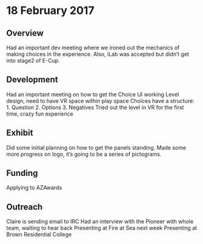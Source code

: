 # 18 February 2017

## Overview

Had an important dev meeting where we ironed out the mechanics of making choices in the experience. Also, iLab was accepted but didn’t get into stage2 of E-Cup.

## Development

Had an important meeting on how to get the Choice UI working
Level design, need to have VR space within play space
Choices have a structure: 1. Question 2. Options 3. Negatives
Tried out the level in VR for the first time, crazy fun experience

## Exhibit

Did some initial planning on how to get the panels standing. Made some more progress on logo, it’s going to be a series of pictograms.

## Funding

Applying to AZAwards

## Outreach

Claire is sending email to IRC
Had an interview with the Pioneer with whole team, waiting to hear back
Presenting at Fire at Sea next week
Presenting at Brown Residential College